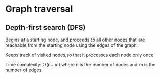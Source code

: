


# Graph traversal

## Depth-first search (DFS)
Begins at a starting node, and proceeds to all other nodes that are
reachable from the starting node using the edges of the graph. 

Keeps track of visited nodes,so that it processes each node only once.

Time complexity: O(n+ m) where n is the number
of nodes and m is the number of edges,
